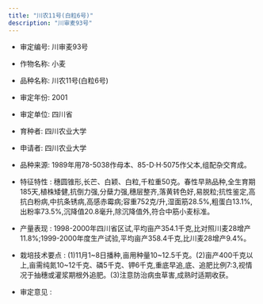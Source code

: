```yaml
---
title: "川农11号(白粒6号)"
description: "川审麦93号"
---
```

* 审定编号:  川审麦93号

*  作物名称:  小麦

*  品种名称:  川农11号(白粒6号)

*  审定年份:  2001

*  审定单位:  四川省

* 育种者:  四川农业大学

*  申请者:  四川农业大学

*  品种来源:  1989年用78-5038作母本、85-D·H·5075作父本,组配杂交育成。

*  特征特性 : 
穗圆锥形,长芒、白颖、白粒,千粒重50克。春性早熟品种,全生育期185天,植株矮健,抗倒力强,分蘖力强,穗层整齐,落黄转色好,易脱粒;抗性鉴定,高抗白粉病,中抗条锈病,高感赤霉病;容重752克/升,湿面筋28.5%,粗蛋白13.1%,出粉率73.5%,沉降值20.8毫升,除沉降值外,符合中筋小麦标准。
 
*  产量表现 : 
1998-2000年四川省区试,平均亩产354.1千克,比对照川麦28增产11.8%;1999-2000年度生产试验,平均亩产358.4千克,比川麦28增产9.4%。

*  栽培技术要点 : 
(1)11月1~8日播种,亩用种量10~12.5千克。(2)亩产400千克以上,亩需纯氮10~12千克、磷5千克、钾6千克,重底早追,底、追肥比例7:3,视情况于抽穗或灌浆期根外追肥。(3)注意防治病虫草害,成熟时适期收获。

*  审定意见 : 

